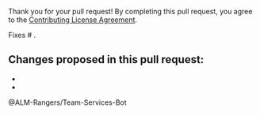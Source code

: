 Thank you for your pull request!
By completing this pull request, you agree to the [Contributing License Agreement](https://github.com/ALM-Rangers/Team-Services-Bot/blob/master/.github/CLA.md).

Fixes # .

Changes proposed in this pull request:  
- 
- 
- 

@ALM-Rangers/Team-Services-Bot

